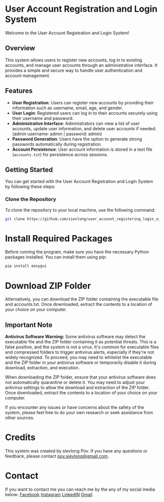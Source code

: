 # User Account Registration and Login System

Welcome to the User Account Registration and Login System!

## Overview

This system allows users to register new accounts, log in to existing accounts, and manage user accounts through an administrative interface. It provides a simple and secure way to handle user authentication and account management.

## Features

- **User Registration**: Users can register new accounts by providing their information such as username, email, age, and gender.
- **User Login**: Registered users can log in to their accounts securely using their username and password.
- **Administrative Interface**: Administrators can view a list of user accounts, update user information, and delete user accounts if needed. (admin username: admin | password: admin)
- **Password Generation**: Users have the option to generate strong passwords automatically during registration.
- **Account Persistence**: User account information is stored in a text file (`accounts.txt`) for persistence across sessions.

## Getting Started

You can get started with the User Account Registration and Login System by following these steps:

### Clone the Repository

To clone the repository to your local machine, use the following command:

```bash
git clone https://github.com/sievlong/user_account_registering_login_system.git
```
# Install Required Packages
Before running the program, make sure you have the necessary Python packages installed. You can install them using pip:

```bash
pip install easygui
```

# Download ZIP Folder
Alternatively, you can download the ZIP folder containing the executable file and accounts.txt. Once downloaded, extract the contents to a location of your choice on your computer.

## Important Note

**Antivirus Software Warning:** Some antivirus software may detect the executable file and the ZIP folder containing it as potential threats. This is a false positive, and the system is not a virus. It's common for executable files and compressed folders to trigger antivirus alerts, especially if they're not widely recognized. To proceed, you may need to whitelist the executable and the ZIP folder in your antivirus software or temporarily disable it during download, extraction, and execution.

When downloading the ZIP folder, ensure that your antivirus software does not automatically quarantine or delete it. You may need to adjust your antivirus settings to allow the download and extraction of the ZIP folder. Once downloaded, extract the contents to a location of your choice on your computer.

If you encounter any issues or have concerns about the safety of the system, please feel free to do your own research or seek assistance from other sources.

# Credits
This system was created by sievlong Pov. If you have any questions or feedback, please contact pov.sievlong@gmail.com.

# Contact
If you want to contact me you can reach me by the any of my social media below:
[Facebook](https://www.facebook.com/pov.sievlong/)
[Instagram](https://www.instagram.com/sievlong.p/)
[LinkedIN](https://www.linkedin.com/in/sievlong-pov-aa1023248/)
[Gmail](pov.sievlong@gmail.com)
